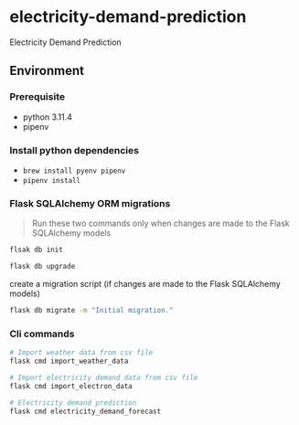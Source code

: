 # electricity-demand-prediction
Electricity Demand Prediction


## Environment

### Prerequisite

- python 3.11.4
- pipenv

### Install python dependencies

- `brew install pyenv pipenv`
- `pipenv install`

### Flask SQLAlchemy ORM migrations

> Run these two commands only when changes are made to the Flask SQLAlchemy models

```bash
flsak db init

flask db upgrade
```


create a migration script (if changes are made to the Flask SQLAlchemy models)
``` bash
flask db migrate -m "Initial migration."
```
### Cli commands

```bash 
# Import weather data from csv file
flask cmd import_weather_data
```

```bash
# Import electricity demand data from csv file
flask cmd import_electron_data
```

```bash
# Electricity demand prediction
flask cmd electricity_demand_forecast
```

